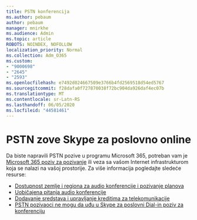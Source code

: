 ```yaml
---
title: PSTN konferencija
ms.author: pebaum
author: pebaum
manager: mnirkhe
ms.audience: Admin
ms.topic: article
ROBOTS: NOINDEX, NOFOLLOW
localization_priority: Normal
ms.collection: Adm_O365
ms.custom:
- "9000698"
- "2645"
- "2593"
ms.openlocfilehash: e7492d024667509e3766b4fd2569518d54ed5767
ms.sourcegitcommit: f28dafa0f727870038f72bc904da926daf4ec07b
ms.translationtype: MT
ms.contentlocale: sr-Latn-RS
ms.lasthandoff: 06/05/2020
ms.locfileid: "44581461"
---
```

# <a name="pstn-calling-with-skype-for-business-online"></a>PSTN zove Skype za poslovno online

Da biste napravili PSTN pozive u programu Microsoft 365, potreban vam je [Microsoft 365 poziv za pozivanje](https://docs.microsoft.com/microsoftteams/what-is-phone-system-in-office-365#more-about-calling-plans) ili veza sa vašom Internet infrastrukturom koja se nalazi na vašoj prostorije. Za više informacija pogledajte sledeće resurse: 

- [Dostupnost zemlje i regiona za audio konferencije i pozivanje planova](https://docs.microsoft.com/microsoftteams/country-and-region-availability-for-audio-conferencing-and-calling-plans/country-and-region-availability-for-audio-conferencing-and-calling-plans) 
- [Uobičajena pitanja audio konferencije](https://docs.microsoft.com/microsoftteams/audio-conferencing-common-questions)
- [Dodavanje sredstava i upravljanje kreditima za telekomunikacije](https://docs.microsoft.com/microsoftteams/add-funds-and-manage-communications-credits)
- [PSTN pozivaoci ne mogu da uđu u Skype za poslovni Dial-in poziv za konferenciju](https://docs.microsoft.com/SkypeForBusiness/troubleshoot/online-conferencing/pstn-callers-cant-join-dial-in-call)
